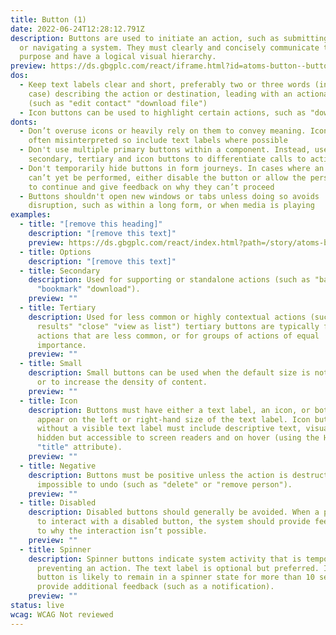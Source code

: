 ```yaml
---
title: Button (1)
date: 2022-06-24T12:28:12.791Z
description: Buttons are used to initiate an action, such as submitting a form
  or navigating a system. They must clearly and concisely communicate their
  purpose and have a logical visual hierarchy.
preview: https://ds.gbgplc.com/react/iframe.html?id=atoms-button--button-element
dos:
  - Keep text labels clear and short, preferably two or three words (in sentence
    case) describing the action or destination, leading with an actionable verb
    (such as "edit contact" "download file")
  - Icon buttons can be used to highlight certain actions, such as "download"
donts:
  - Don’t overuse icons or heavily rely on them to convey meaning. Icons are
    often misinterpreted so include text labels where possible
  - Don't use multiple primary buttons within a component. Instead, use
    secondary, tertiary and icon buttons to differentiate calls to action
  - Don't temporarily hide buttons in form journeys. In cases where an action
    can’t yet be performed, either disable the button or allow the person to try
    to continue and give feedback on why they can’t proceed
  - Buttons shouldn't open new windows or tabs unless doing so avoids
    disruption, such as within a long form, or when media is playing
examples:
  - title: "[remove this heading]"
    description: "[remove this text]"
    preview: https://ds.gbgplc.com/react/index.html?path=/story/atoms-button--button-element&nav=0&knob-Kind=primary
  - title: Options
    description: "[remove this text]"
  - title: Secondary
    description: Used for supporting or standalone actions (such as "back"
      "bookmark" "download").
    preview: ""
  - title: Tertiary
    description: Used for less common or highly contextual actions (such as "filter
      results" "close" "view as list") tertiary buttons are typically for
      actions that are less common, or for groups of actions of equal
      importance.
    preview: ""
  - title: Small
    description: Small buttons can be used when the default size is not appropriate,
      or to increase the density of content.
    preview: ""
  - title: Icon
    description: Buttons must have either a text label, an icon, or both. Icons can
      appear on the left or right-hand size of the text label. Icon buttons
      without a visible text label must include descriptive text, visually
      hidden but accessible to screen readers and on hover (using the HTML
      "title" attribute).
    preview: ""
  - title: Negative
    description: Buttons must be positive unless the action is destructive or
      impossible to undo (such as "delete" or "remove person").
    preview: ""
  - title: Disabled
    description: Disabled buttons should generally be avoided. When a person tries
      to interact with a disabled button, the system should provide feedback as
      to why the interaction isn’t possible.
    preview: ""
  - title: Spinner
    description: Spinner buttons indicate system activity that is temporarily
      preventing an action. The text label is optional but preferred. If a
      button is likely to remain in a spinner state for more than 10 seconds,
      provide additional feedback (such as a notification).
    preview: ""
status: live
wcag: WCAG Not reviewed
---
```

